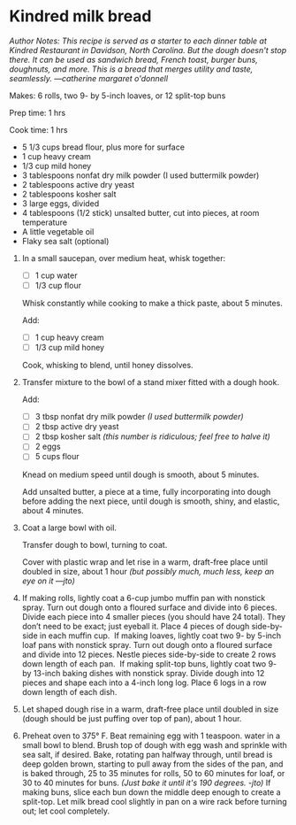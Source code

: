 # Kindred milk bread

*Author Notes: This recipe is served as a starter to each dinner table at Kindred Restaurant in Davidson, North Carolina. But the dough doesn't stop there. It can be used as sandwich bread, French toast, burger buns, doughnuts, and more. This is a bread that merges utility and taste, seamlessly. —catherine margaret o'donnell*

Makes: 6 rolls, two 9- by 5-inch loaves, or 12 split-top buns

Prep time: 1 hrs

Cook time: 1 hrs

*   5 1/3 cups bread flour, plus more for surface
*   1 cup heavy cream
*   1/3 cup mild honey
*   3 tablespoons nonfat dry milk powder (I used buttermilk powder)
*   2 tablespoons active dry yeast
*   2 tablespoons kosher salt
*   3 large eggs, divided
*   4 tablespoons (1/2 stick) unsalted butter, cut into pieces, at room temperature
*   A little vegetable oil
*   Flaky sea salt (optional)

1.  In a small saucepan, over medium heat, whisk together:
    * [ ] 1 cup water
    * [ ] 1/3 cup flour

    Whisk constantly while cooking to make a thick paste, about 5 minutes.

    Add:
    * [ ] 1 cup heavy cream
    * [ ] 1/3 cup mild honey

    Cook, whisking to blend, until honey dissolves.

2.  Transfer mixture to the bowl of a stand mixer fitted with a dough hook.

    Add:
    * [ ] 3 tbsp nonfat dry milk powder *(I used buttermilk powder)*
    * [ ] 2 tbsp active dry yeast
    * [ ] 2 tbsp kosher salt *(this number is ridiculous; feel free to halve it)*
    * [ ] 2 eggs
    * [ ] 5 cups flour

    Knead on medium speed until dough is smooth, about 5 minutes.
    
    Add unsalted butter, a piece at a time, fully incorporating into dough before adding the next piece, until dough is smooth, shiny, and elastic, about 4 minutes.

3.  Coat a large bowl with oil.

    Transfer dough to bowl, turning to coat.
    
    Cover with plastic wrap and let rise in a warm, draft-free place until doubled in size, about 1 hour *(but possibly much, much less, keep an eye on it —jto)*

4.  If making rolls, lightly coat a 6-cup jumbo muffin pan with nonstick spray. Turn out dough onto a floured surface and divide into 6 pieces. Divide each piece into 4 smaller pieces (you should have 24 total). They don’t need to be exact; just eyeball it. Place 4 pieces of dough side-by-side in each muffin cup.  If making loaves, lightly coat two 9- by 5-inch loaf pans with nonstick spray. Turn out dough onto a floured surface and divide into 12 pieces. Nestle pieces side-by-side to create 2 rows down length of each pan.  If making split-top buns, lightly coat two 9- by 13-inch baking dishes with nonstick spray. Divide dough into 12 pieces and shape each into a 4-inch long log. Place 6 logs in a row down length of each dish.

5.  Let shaped dough rise in a warm, draft-free place until doubled in size (dough should be just puffing over top of pan), about 1 hour.

6.  Preheat oven to 375° F. Beat remaining egg with 1 teaspoon. water in a small bowl to blend. Brush top of dough with egg wash and sprinkle with sea salt, if desired. Bake, rotating pan halfway through, until bread is deep golden brown, starting to pull away from the sides of the pan, and is baked through, 25 to 35 minutes for rolls, 50 to 60 minutes for loaf, or 30 to 40 minutes for buns. *(Just bake it until it's 190 degrees. -jto)* If making buns, slice each bun down the middle deep enough to create a split-top. Let milk bread cool slightly in pan on a wire rack before turning out; let cool completely.


